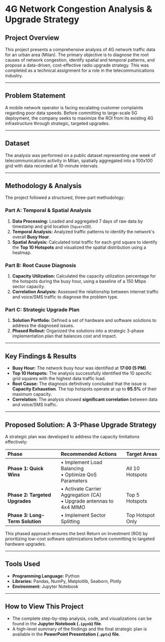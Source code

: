 # 4G Network Congestion Analysis & Upgrade Strategy

## Project Overview

This project presents a comprehensive analysis of 4G network traffic data for an urban area (Milan). The primary objective is to diagnose the root causes of network congestion, identify spatial and temporal patterns, and propose a data-driven, cost-effective radio upgrade strategy. This was completed as a technical assignment for a role in the telecommunications industry.

---

## Problem Statement

A mobile network operator is facing escalating customer complaints regarding poor data speeds. Before committing to large-scale 5G deployment, the company seeks to maximize the ROI from its existing 4G infrastructure through strategic, targeted upgrades.

---

## Dataset

The analysis was performed on a public dataset representing one week of telecommunications activity in Milan, spatially aggregated into a 100x100 grid with data recorded at 10-minute intervals.

---

## Methodology & Analysis

The project followed a structured, three-part methodology:

### Part A: Temporal & Spatial Analysis
1.  **Data Processing:** Loaded and aggregated 7 days of raw data by timestamp and grid location (`SquareID`).
2.  **Temporal Analysis:** Analyzed traffic patterns to identify the network's overall **Busy Hour**.
3.  **Spatial Analysis:** Calculated total traffic for each grid square to identify the **Top 10 Hotspots** and visualized the spatial distribution using a heatmap.

### Part B: Root Cause Diagnosis
1.  **Capacity Utilization:** Calculated the capacity utilization percentage for the hotspots during the busy hour, using a baseline of a 150 Mbps sector capacity.
2.  **Correlation Analysis:** Assessed the relationship between internet traffic and voice/SMS traffic to diagnose the problem type.

### Part C: Strategic Upgrade Plan
1.  **Solution Portfolio:** Defined a set of hardware and software solutions to address the diagnosed issues.
2.  **Phased Rollout:** Organized the solutions into a strategic 3-phase implementation plan that balances cost and impact.

---

## Key Findings & Results

* **Busy Hour:** The network busy hour was identified at **17:00 (5 PM)**.
* **Top 10 Hotspots:** The analysis successfully identified the 10 specific grid squares with the highest data traffic load.
* **Root Cause:** The diagnosis definitively concluded that the issue is **Capacity Exhaustion**. The top hotspots operate at up to **95.5%** of their maximum capacity.
* **Correlation:** The analysis showed **significant correlation** between data and voice/SMS traffic.

---

## Proposed Solution: A 3-Phase Upgrade Strategy

A strategic plan was developed to address the capacity limitations effectively:

| Phase                  | Recommended Actions                                                               | Target Areas        |
| :--------------------- | :-------------------------------------------------------------------------------- | :------------------ |
| **Phase 1: Quick Wins**| • Implement Load Balancing<br>• Optimize QoS Parameters                              | All 10 Hotspots     |
| **Phase 2: Targeted Upgrades**| • Activate Carrier Aggregation (CA)<br>• Upgrade antennas to 4x4 MIMO            | Top 5 Hotspots      |
| **Phase 3: Long-Term Solution**| • Implement Sector Splitting                                                      | Top Hotspot Only    |

This phased approach ensures the best Return on Investment (ROI) by prioritizing low-cost software optimizations before committing to targeted hardware upgrades.

---

## Tools Used

* **Programming Language:** Python
* **Libraries:** Pandas, NumPy, Matplotlib, Seaborn, Plotly
* **Environment:** Jupyter Notebook

---

## How to View This Project

* The complete step-by-step analysis, code, and visualizations can be found in the **Jupyter Notebook (`.ipynb`) file**.
* A high-level summary of the findings and the final strategic plan is available in the **PowerPoint Presentation (`.pptx`) file**.
